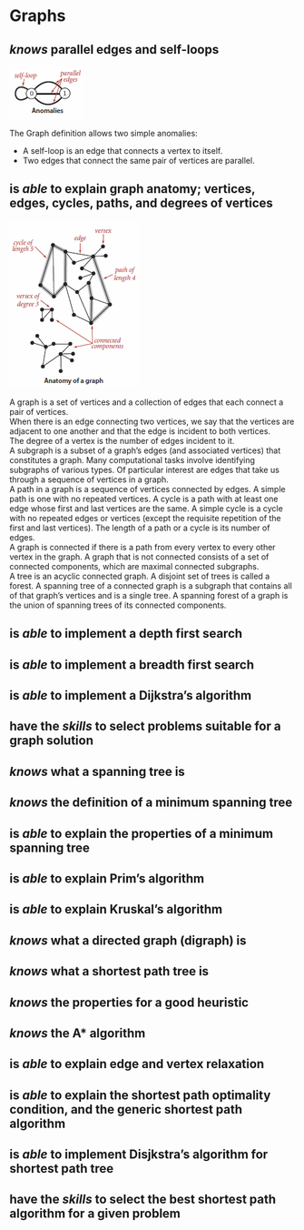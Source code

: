 # Graphs

## _knows_ parallel edges and self-loops

![Graph anomalies](../Assets\Images\Graph_anomalies.PNG)

The Graph definition allows two simple anomalies:

- A self-loop is an edge that connects a vertex to itself.
- Two edges that connect the same pair of vertices are parallel.

## is _able_ to explain graph anatomy; vertices, edges, cycles, paths, and degrees of vertices

![Anatomy of a graph](../Assets/Images/Anatomy_of_a_graph.PNG)

A graph is a set of vertices and a collection of edges that each connect a pair of vertices.  
When there is an edge connecting two vertices, we say that the vertices are adjacent to one another and that the edge is incident to both vertices.  
The degree of a vertex is the number of edges incident to it.  
A subgraph is a subset of a graph’s edges (and associated vertices) that constitutes a graph. Many computational tasks involve identifying subgraphs of various types. Of particular interest are edges that take us through a sequence of vertices in a graph.  
A path in a graph is a sequence of vertices connected by edges. A simple path is one with no repeated vertices. A cycle is a path with at least one edge whose first and last vertices are the same. A simple cycle is a cycle with no repeated edges or vertices (except the requisite repetition of the first and last vertices). The length of a path or a cycle is its number of edges.  
A graph is connected if there is a path from every vertex to every other vertex in the graph. A graph that is not connected consists of a set of connected components, which are maximal connected subgraphs.  
A tree is an acyclic connected graph. A disjoint set of trees is called a forest. A spanning tree of a connected graph is a subgraph that contains all of that graph’s vertices and is a single tree. A spanning forest of a graph is the union of spanning trees of its connected components.

## is _able_ to implement a depth first search

## is _able_ to implement a breadth first search

## is _able_ to implement a Dijkstra’s algorithm

## have the _skills_ to select problems suitable for a graph solution

## _knows_ what a spanning tree is

## _knows_ the definition of a minimum spanning tree

## is _able_ to explain the properties of a minimum spanning tree

## is _able_ to explain Prim’s algorithm

## is _able_ to explain Kruskal’s algorithm

## _knows_ what a directed graph (digraph) is

## _knows_ what a shortest path tree is

## _knows_ the properties for a good heuristic

## _knows_ the A\* algorithm

## is _able_ to explain edge and vertex relaxation

## is _able_ to explain the shortest path optimality condition, and the generic shortest path algorithm

## is _able_ to implement Disjkstra’s algorithm for shortest path tree

## have the _skills_ to select the best shortest path algorithm for a given problem
